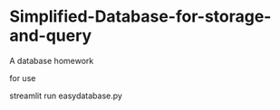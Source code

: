 # Simplified-Database-for-storage-and-query
A database homework

for use 

streamlit run easydatabase.py
